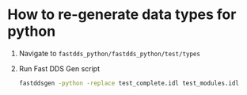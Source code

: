 # How to re-generate data types for python

1.  Navigate to `fastdds_python/fastdds_python/test/types`
2.  Run Fast DDS Gen script

    ```bash
    fastddsgen -python -replace test_complete.idl test_modules.idl
    ```
